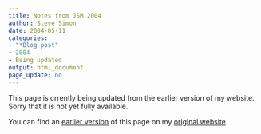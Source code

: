 ```yaml
---
title: Notes from JSM 2004
author: Steve Simon
date: 2004-05-11
categories:
- "*Blog post"
- 2004
- Being updated
output: html_document
page_update: no
---
```


This page is crrently being updated from the earlier version of my website. Sorry that it is not yet fully available.

<!---More--->

You can find an [earlier version](http://www.pmean.com/04/obsolote_jsm2004.html) of this page on my [original website](http://www.pmean.com/original_site.html).
